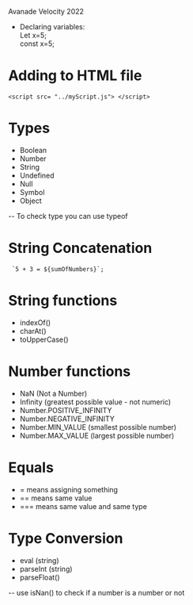 Avanade Velocity 2022
- Declaring variables:  
 Let x=5;  
 const x=5;

 # Adding to HTML file
    <script src= "../myScript.js"> </script>


# Types
- Boolean
- Number
- String
- Undefined
- Null
- Symbol
- Object

-- To check type you can use typeof

# String Concatenation
     `5 + 3 = ${sumOfNumbers}`;

# String functions
- indexOf()
- charAt()
- toUpperCase()

# Number functions
- NaN (Not a Number)
- Infinity (greatest possible value - not numeric)
- Number.POSITIVE_INFINITY
- Number.NEGATIVE_INFINITY
- Number.MIN_VALUE (smallest possible number)
- Number.MAX_VALUE (largest possible number)

# Equals
- = means assigning something
- == means same value
- === means same value and same type

# Type Conversion
- eval (string)
- parseInt (string)
- parseFloat()

-- use isNan() to check if a number is a number or not

